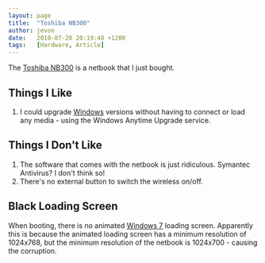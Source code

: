```yaml
---
layout: page
title:  "Toshiba NB300"
author: jevon
date:   2010-07-20 20:19:48 +1200
tags:   [Hardware, Article]
---
```


The [Toshiba NB300](toshiba-nb300.md) is a netbook that I just bought.

## Things I Like
1. I could upgrade [Windows](windows.md) versions without having to connect or load any media - using the Windows Anytime Upgrade service.

## Things I Don't Like
1. The software that comes with the netbook is just ridiculous. Symantec Antivirus? I don't think so!
1. There's no external button to switch the wireless on/off.

## Black Loading Screen
When booting, there is no animated [Windows 7](windows-7.md) loading screen. Apparently this is because the animated loading screen has a minimum resolution of 1024x768, but the minimum resolution of the netbook is 1024x700 - causing the corruption.
